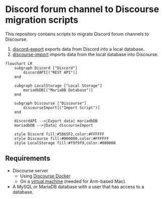 # Discord forum channel to Discourse migration scripts

This repository contains scripts to migrate Discord forum channels to Discourse.

1. [discord-export](discord-export/README.md) exports data from Discord into a local database.
2. [discourse-import](discourse-import/README.md) imports data from the local database into Discourse.

```mermaid
flowchart LR
    subgraph Discord ["Discord"]
        discordAPI[("REST API")]
    end

    subgraph LocalStorage ["Local Storage"]
        mariadbDB[("MariaDB Database")]
    end

    subgraph Discourse ["Discourse"]
        discourseImport[("Import Script")]
    end

    discordAPI -->|Export data| mariadbDB
    mariadbDB -->|Data| discourseImport

    style Discord fill:#5865F2,color:#FFFFFF
    style Discourse fill:#000000,color:#FFFFFF
    style LocalStorage fill:#f9f9f9,color:#000000
```

## Requirements

- Discourse server
  - Using [Discourse Docker]()
  - On a [virtual machine](https://gist.github.com/samie/3d9e1d6274be5cbda7e25356a1efcad3) (needed for Arm-based Mac).
- A MySQL or MariaDB database with a user that has access to a database.